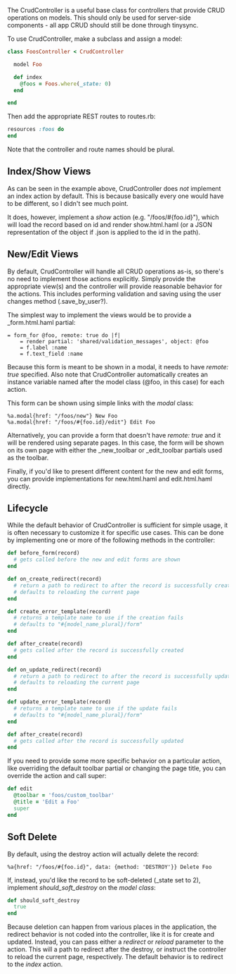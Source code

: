 The CrudController is a useful base class for controllers that provide CRUD operations on models. This should only be used for server-side components - all app CRUD should still be done through tinysync.

To use CrudController, make a subclass and assign a model:

```ruby
class FoosController < CrudController 

  model Foo

  def index
    @foos = Foos.where(_state: 0)
  end

end
```

Then add the appropriate REST routes to routes.rb:

```ruby
resources :foos do 
end
```

Note that the controller and route names should be plural.

## Index/Show Views

As can be seen in the example above, CrudController does *not* implement an index action by default. This is because basically every one would have to be different, so I didn't see much point. 

It does, however, implement a *show* action (e.g. "/foos/#{foo.id}"), which will load the record based on id and render show.html.haml (or a JSON representation of the object if .json is applied to the id in the path).

## New/Edit Views

By default, CrudController will handle all CRUD operations as-is, so there's no need to implement those actions explicitly. Simply provide the appropriate view(s) and the controller will provide reasonable behavior for the actions. This includes performing validation and saving using the user changes method (.save_by_user?).

The simplest way to implement the views would be to provide a _form.html.haml partial:

```haml
= form_for @foo, remote: true do |f|
    = render partial: 'shared/validation_messages', object: @foo
    = f.label :name
    = f.text_field :name
```

Because this form is meant to be shown in a modal, it needs to have *remote: true* specified. Also note that CrudController automatically creates an instance variable named after the model class (@foo, in this case) for each action.

This form can be shown using simple links with the *modal* class: 

```haml
%a.modal{href: "/foos/new"} New Foo
%a.modal{href: "/foos/#{foo.id}/edit"} Edit Foo
```

Alternatively, you can provide a form that doesn't have *remote: true* and it will be rendered using separate pages. In this case, the form will be shown on its own page with either the _new_toolbar or _edit_toolbar partials used as the toolbar.

Finally, if you'd like to present different content for the new and edit forms, you can provide implementations for new.html.haml and edit.html.haml directly. 

## Lifecycle

While the default behavior of CrudController is sufficient for simple usage, it is often necessary to customize it for specific use cases. This can be done by implementing one or more of the following methods in the controller:

```ruby
def before_form(record)
  # gets called before the new and edit forms are shown
end

def on_create_redirect(record)
  # return a path to redirect to after the record is successfully created
  # defaults to reloading the current page
end

def create_error_template(record)
  # returns a template name to use if the creation fails
  # defaults to "#{model_name_plural}/form"
end

def after_create(record)
  # gets called after the record is successfully created
end

def on_update_redirect(record)
  # return a path to redirect to after the record is successfully updated
  # defaults to reloading the current page
end

def update_error_template(record)
  # returns a template name to use if the update fails
  # defaults to "#{model_name_plural}/form"
end

def after_create(record)
  # gets called after the record is successfully updated
end
```

If you need to provide some more specific behavior on a particular action, like overriding the default toolbar partial or changing the page title, you can override the action and call super:

```ruby
def edit
  @toolbar = 'foos/custom_toolbar'
  @title = 'Edit a Foo'
  super
end
```

## Soft Delete

By default, using the destroy action will actually delete the record: 

```haml
%a{href: "/foos/#{foo.id}", data: {method: 'DESTROY'}} Delete Foo
```

If, instead, you'd like the record to be soft-deleted (_state set to 2), implement *should_soft_destroy* on the *model class*:

```ruby
def should_soft_destroy
  true
end
```

Because deletion can happen from various places in the application, the redirect behavior is not coded into the controller, like it is for create and updated. Instead, you can pass either a *redirect* or *reload* parameter to the action. This will a path to redirect after the destroy, or instruct the controller to reload the current page, respectively. The default behavior is to redirect to the *index* action.




